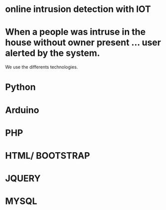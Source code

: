 # online intrusion detection with IOT
# When a people was intruse in the house without owner present ... user alerted by the system.
We use the differents technologies.
# Python 
# Arduino
# PHP
# HTML/ BOOTSTRAP
# JQUERY
# MYSQL

